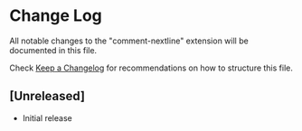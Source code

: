 # Change Log
All notable changes to the "comment-nextline" extension will be documented in this file.

Check [Keep a Changelog](http://keepachangelog.com/) for recommendations on how to structure this file.

## [Unreleased]
- Initial release
